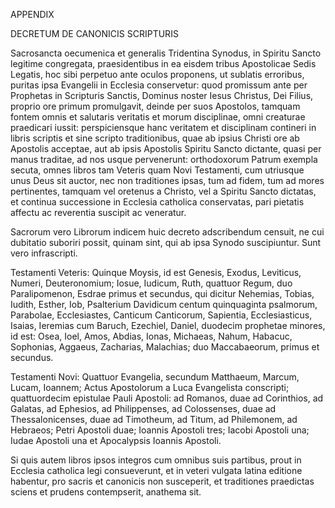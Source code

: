 APPENDIX

DECRETUM DE CANONICIS SCRIPTURIS

Sacrosancta oecumenica et generalis Tridentina Synodus, in Spiritu Sancto legitime congregata, praesidentibus in ea eisdem tribus Apostolicae Sedis Legatis, hoc sibi perpetuo ante oculos proponens, ut sublatis erroribus, puritas ipsa Evangelii in Ecclesia conservetur: quod promissum ante per Prophetas in Scripturis Sanctis, Dominus noster Iesus Christus, Dei Filius, proprio ore primum promulgavit, deinde per suos Apostolos, tamquam fontem omnis et salutaris veritatis et morum disciplinae, omni creaturae praedicari iussit: perspiciensque hanc veritatem et disciplinam contineri in libris scriptis et sine scripto traditionibus, quae ab ipsius Christi ore ab Apostolis acceptae, aut ab ipsis Apostolis Spiritu Sancto dictante, quasi per manus traditae, ad nos usque pervenerunt: orthodoxorum Patrum exempla secuta, omnes libros tam Veteris quam Novi Testamenti, cum utriusque unus Deus sit auctor, nec non traditiones ipsas, tum ad fidem, tum ad mores pertinentes, tamquam vel oretenus a Christo, vel a Spiritu Sancto dictatas, et continua successione in Ecclesia catholica conservatas, pari pietatis affectu ac reverentia suscipit ac veneratur.

Sacrorum vero Librorum indicem huic decreto adscribendum censuit, ne cui dubitatio suboriri possit, quinam sint, qui ab ipsa Synodo suscipiuntur. Sunt vero infrascripti.

Testamenti Veteris: Quinque Moysis, id est Genesis, Exodus, Leviticus, Numeri, Deuteronomium; Iosue, Iudicum, Ruth, quattuor Regum, duo Paralipomenon, Esdrae primus et secundus, qui dicitur Nehemias, Tobias, Iudith, Esther, Iob, Psalterium Davidicum centum quinquaginta psalmorum, Parabolae, Ecclesiastes, Canticum Canticorum, Sapientia, Ecclesiasticus, Isaias, Ieremias cum Baruch, Ezechiel, Daniel, duodecim prophetae minores, id est: Osea, Ioel, Amos, Abdias, Ionas, Michaeas, Nahum, Habacuc, Sophonias, Aggaeus, Zacharias, Malachias; duo Maccabaeorum, primus et secundus.

Testamenti Novi: Quattuor Evangelia, secundum Matthaeum, Marcum, Lucam, Ioannem; Actus Apostolorum a Luca Evangelista conscripti; quattuordecim epistulae Pauli Apostoli: ad Romanos, duae ad Corinthios, ad Galatas, ad Ephesios, ad Philippenses, ad Colossenses, duae ad Thessalonicenses, duae ad Timotheum, ad Titum, ad Philemonem, ad Hebraeos; Petri Apostoli duae; Ioannis Apostoli tres; Iacobi Apostoli una; Iudae Apostoli una et Apocalypsis Ioannis Apostoli.

Si quis autem libros ipsos integros cum omnibus suis partibus, prout in Ecclesia catholica legi consueverunt, et in veteri vulgata latina editione habentur, pro sacris et canonicis non susceperit, et traditiones praedictas sciens et prudens contempserit, anathema sit.
